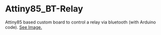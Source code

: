 # Attiny85_BT-Relay
Attiny85 based custom board to control a relay via bluetooth (with Arduino code).
[See Image.](Image.png)
